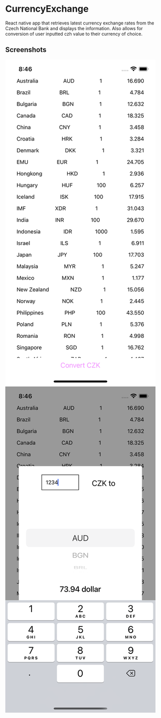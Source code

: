 # CurrencyExchange
React native app that retrieves latest currency exchange rates from the Czech National Bank and displays the information. Also allows for conversion of user inputted czh value to their currency of choice.

## Screenshots
![List Image](resources/list.png)
![Text Entry Image](resources/textEntry.png)
